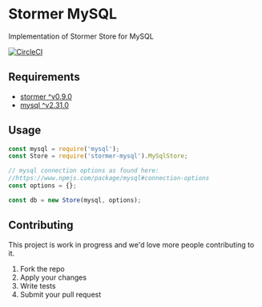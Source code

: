 # Stormer MySQL
Implementation of Stormer Store for MySQL

[![CircleCI](https://circleci.com/gh/Avocarrot/stormer-mysql/tree/master.svg?style=shield&circle-token=58155d22b1cfff8895ed7d53417c7f63ea3f6170)](https://circleci.com/gh/Avocarrot/stormer-mysql/tree/master)

## Requirements

- [stormer ^v0.9.0 ](https://www.npmjs.com/package/stormer)
- [mysql ^v2.31.0 ](https://www.npmjs.com/package/mysql)

## Usage

```js
const mysql = require('mysql');
const Store = require('stormer-mysql').MySqlStore;

// mysql connection options as found here:
//https://www.npmjs.com/package/mysql#connection-options
const options = {}; 

const db = new Store(mysql, options);
```

## Contributing

This project is work in progress and we'd love more people contributing to it. 

1. Fork the repo
2. Apply your changes
3. Write tests
4. Submit your pull request

